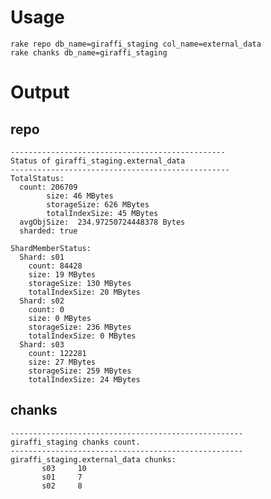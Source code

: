 # Usage

    rake repo db_name=giraffi_staging col_name=external_data
    rake chanks db_name=giraffi_staging

# Output
## repo
    ------------------------------------------------
    Status of giraffi_staging.external_data
    -------------------------------------------------
    TotalStatus:
      count: 206709
            size: 46 MBytes
            storageSize: 626 MBytes
            totalIndexSize: 45 MBytes
      avgObjSize:  234.97250724448378 Bytes
      sharded: true
    
    ShardMemberStatus:
      Shard: s01
        count: 84428
        size: 19 MBytes
        storageSize: 130 MBytes
        totalIndexSize: 20 MBytes
      Shard: s02
        count: 0
        size: 0 MBytes
        storageSize: 236 MBytes
        totalIndexSize: 0 MBytes
      Shard: s03
        count: 122281
        size: 27 MBytes
        storageSize: 259 MBytes
        totalIndexSize: 24 MBytes

## chanks
    ----------------------------------------------------
    giraffi_staging chanks count.
    ----------------------------------------------------
    giraffi_staging.external_data chunks:
           s03     10
           s01     7
           s02     8
